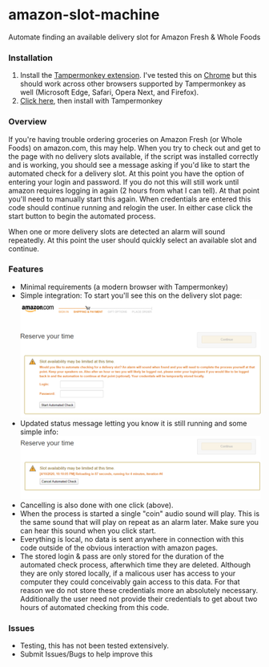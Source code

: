 # amazon-slot-machine
Automate finding an available delivery slot for Amazon Fresh &amp; Whole Foods

### Installation
1. Install the [Tampermonkey extension](https://www.tampermonkey.net/). I've tested this on [Chrome](https://chrome.google.com/webstore/detail/tampermonkey/dhdgffkkebhmkfjojejmpbldmpobfkfo) but this should work across other browsers supported by Tampermonkey as well (Microsoft Edge, Safari, Opera Next, and Firefox).
2. [Click here](https://github.com/chahu/amazon-slot-machine/raw/master/Amazon%20Delivery%20Slot%20Machine.user.js), then install with Tampermonkey

### Overview

If you're having trouble ordering groceries on Amazon Fresh (or Whole Foods) on amazon.com, this may help.
When you try to check out and get to the page with no delivery slots available, if the script was installed
correctly and is working, you should see a message asking if you'd like to start the automated check for a
delivery slot.
At this point you have the option of entering your login and password. If you do not this will still work 
until amazon requires logging in again (2 hours from what I can tell). At that point you'll need to manually
start this again. When credentials are entered this code should continue running and relogin the user. In
either case click the start button to begin the automated process.

When one or more delivery slots are detected an alarm will sound repeatedly. At this point the user should 
quickly select an available slot and continue.

### Features

- Minimal requirements (a modern browser with Tampermonkey)
- Simple integration: To start you'll see this on the delivery slot page: ![Screenshot](images/start.png)
- Updated status message letting you know it is still running and some simple info: ![Screenshot](images/reload.png)
- Cancelling is also done with one click (above).
- When the process is started a single "coin" audio sound will play. This is the same sound that will play on repeat as an alarm later. Make sure you can hear this sound when you click start.
- Everything is local, no data is sent anywhere in connection with this code outside of the obvious interaction with amazon pages.
- The stored login & pass are only stored for the duration of the automated check process, afterwhich time they are deleted. Although they are only stored locally, if a malicous user has access to your computer they could conceivably gain access to this data. For that reason we do not store these credentials more an absolutely necessary. Additionally the user need not provide their credentials to get about two hours of automated checking from this code. 


### Issues
- Testing, this has not been tested extensively.
- Submit Issues/Bugs to help improve this
